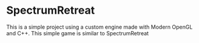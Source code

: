 # SpectrumRetreat
This is a simple project using a custom engine made with Modern OpenGL and C++. This simple game is similar to SpectrumRetreat
